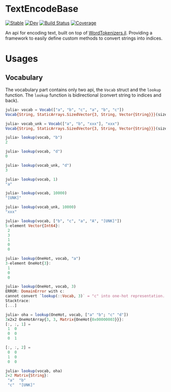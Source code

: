 # TextEncodeBase

[![Stable](https://img.shields.io/badge/docs-stable-blue.svg)](https://chengchingwen.github.io/TextEncodeBase.jl/stable)
[![Dev](https://img.shields.io/badge/docs-dev-blue.svg)](https://chengchingwen.github.io/TextEncodeBase.jl/dev)
[![Build Status](https://github.com/chengchingwen/TextEncodeBase.jl/actions/workflows/CI.yml/badge.svg?branch=main)](https://github.com/chengchingwen/TextEncodeBase.jl/actions/workflows/CI.yml?query=branch%3Amain)
[![Coverage](https://codecov.io/gh/chengchingwen/TextEncodeBase.jl/branch/main/graph/badge.svg)](https://codecov.io/gh/chengchingwen/TextEncodeBase.jl)


An api for encoding text, built on top of [WordTokenizers.jl](https://github.com/JuliaText/WordTokenizers.jl).
 Providing a framework to easily define custom methods to convert strings into indices.


# Usages

## Vocabulary

The vocabulary part contains only two api, the `Vocab` struct and the `lookup` function.
 The `lookup` function is bidirectional (convert string to indices and back).

```julia
julia> vocab = Vocab(["a", "b", "c", "a", "b", "c"])
Vocab{String, StaticArrays.SizedVector{3, String, Vector{String}}}(size = 3, unk = [UNK], unki = 0)

julia> vocab_unk = Vocab(["a", "b", "xxx"], "xxx")
Vocab{String, StaticArrays.SizedVector{3, String, Vector{String}}}(size = 3, unk = xxx, unki = 3)

julia> lookup(vocab, "b")
2

julia> lookup(vocab, "d")
0

julia> lookup(vocab_unk, "d")
3

julia> lookup(vocab, 1)
"a"

julia> lookup(vocab, 10000)
"[UNK]"

julia> lookup(vocab_unk, 10000)
"xxx"

julia> lookup(vocab, ["b", "c", "a", "A", "[UNK]"])
5-element Vector{Int64}:
 2
 3
 1
 0
 0

julia> lookup(OneHot, vocab, "a")
3-element OneHot{3}:
 1
 0
 0

julia> lookup(OneHot, vocab, 3)
ERROR: DomainError with c:
cannot convert `lookup(::Vocab, 3)` = "c" into one-hot representation.
Stacktrace:
[...]

julia> oha = lookup(OneHot, vocab, ["a" "b"; "c" "d"])
3x2x2 OneHotArray{3, 3, Matrix{OneHot{0x00000003}}}:
[:, :, 1] =
 1  0
 0  0
 0  1

[:, :, 2] =
 0  0
 1  0
 0  0

julia> lookup(vocab, oha)
2×2 Matrix{String}:
 "a"  "b"
 "c"  "[UNK]"

```


